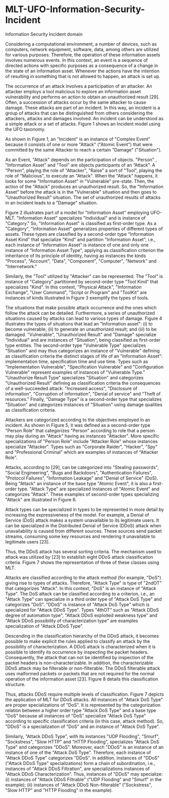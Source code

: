 # MLT-UFO-Information-Security-Incident
Information Security Incident domain


Considering a computational environment, a number of devices, such as computers, network equipment, software, data, among others are 
utilized for various purposes. Therefore, the operation of these information assets involves numerous events. In this context, an event 
is a sequence of directed actions with specific purposes as a consequence of  a change in the state of an information asset. Whenever 
the actions have the intention of resulting in something that is not allowed to happen, an attack is set up.


The occurrence of an attack involves a participation of an attacker. An attacker employs a tool malicious to explore an information asset vulnerability and performs an action to obtain an unauthorized result [29]. Often, a succession of attacks occur by the same attacker to cause damage. These attacks are part of an incident. In this way, an incident is a group of attacks that can be distinguished from others considering the attackers, attacks and damages involved. An incident can be understood as a simple attack or a set of attacks. Figure 1 shows an Incident model using the UFO taxonomy.
	

As shown in Figure 1, an "Incident" is an instance of "Complex Event" because it consists of one or more "Attack" ("Atomic Event") that
were committed by the same Attacker to reach a certain "Damage" ("Situation").


As an Event,  "Attack" depends on the participation of objects. "Person" , "Information Asset" and "Tool" are objects participants
of an “Attack”. A "Person", playing the role of "Attacker", "Raise" a sort of "Tool", playing the role of "Malicious", to execute an 
"Attack". When the "Attack" happens, it looks for some "Information Asset" in  "Vulnerable" pre-state. Then, the action of the "Attack" 
produces an unauthorized result. So,  the "Information Asset" before the attack is in the "Vulnerable" situation and then goes to 
"Unauthorized Result" situation. The set of unauthorized results of attacks in an incident leads to a "Damage" situation.	


Figure 2 illustrates part of a model for "Information Asset" employing UFO-MLT. "Information Asset" specializes "Individual" and is 
instance of "Category." So, "Information Asset" is classified as first-order type. As a "Category", "Information Asset" generalizes 
properties of different types of assets. These types are classified by a second-order type "Information Asset Kind" that specialize 
"Kind" and partition "Information Asset", i.e., each instance of “Information Asset” is instance of one and only one instance of 
“Information Asset Type", applying as classification criterion the inheritance of its principle of identity, having as instances the 
kinds "Process", "Account", "Data", "Component", "Computer", "Network" and "Internetwork."


Similarly, the "Tool" utilized by "Attacker" can be represented. The "Tool" is instance of "Category" partitioned by second-order 
type "Tool Kind" that specializes "Kind". In this context, "Physical Attack", "Information Exchange", "User Command", "Script or 
Program" and "ToolKit" are instances of kinds illustrated in Figure 3 exemplify the types of tools.


The situations that make possible attack occurrence and the ones which follow the attack can be detailed. Furthermore, a series of 
unauthorized situations caused by attacks can lead to various types of damage. Figure 4 illustrates the types of situations that lead 
an "Information asset": (i) to become vulnerable; (ii) to generate an unauthorized result; and (iii) to be damaged. "Vulnerable", 
"Unauthorized Result" and "Damage" specialize "Individual" and are instances of "Situation", being classified as first-order type 
entities. The second-order type "Vulnerable Type" specializes "Situation" and may thus categorizes an instance of "Vulnerable" 
defining as classification criteria the distinct stages of life of an "Information Asset": implementation time, specification time 
and use time. Types such as "Implementation Vulnerable", "Specification Vulnerable" and "Configuration Vulnerable" represent examples 
of instances of "Vulnerable Type." "Unauthorize Result Type" specializes "Situation" and categorizes "Unauthorized Result" defining as 
classification criteria the consequences of a well-succeeded attack: "Increased access", "Disclosure of information", "Corruption of 
information", "Denial of service" and "Theft of resources." Finally, "Damage Type" is a second-order type that specializes "Situation" 
and categorizes instances of "Situation" using damage qualities as classification criteria.


Attackers are categorized according to the objectives employed in an incident. As shown in Figure 5, it was defined as a second-order 
type "Person Role" that categorizes "Person" according to role that a person may play during an "Attack" having as instances "Attacker".
More specific specializations of "Person Role" include "Attacker Role" whose instances specialize "Attacker". Types such as "Corporate 
Raider", "Hacker", "Spy" and "Professional Criminal" which are examples of instances of "Attacker Role".	


Attacks, according to [29], can be categorized into "Stealing passwords", "Social Engineering", "Bugs and Backdoors", "Authentication 
Failures", "Protocol Failures", "Information Leakage" and "Denial of Service" (DoS). Being "Attack" an instance of the base type 
"Atomic Event", it is also a first-order type. "Attack Type" are specialized instances of "Atomic Event" and  categorizes "Attack". 
These examples of second-order types specializing "Attack" are illustrated in Figure 6.


Attack types can be specialized in types to be represented in more detail by increasing the expressiveness of the model. For example, 
a Denial of Service (DoS) attack makes a system unavailable to its legitimate users. It can be specialized in the Distributed Denial of 
Service (DDoS) attack when unavailability is caused from different sources. These sources send packet streams, consuming some key 
resources and rendering it unavailable to legitimate users [23].


Thus, the DDoS attack has several sorting criteria. The mechanism used to attack was utilized by [23] to establish eight DDoS attack 
classification criteria. Figure 7 shows the representation of three of these classes using MLT.


Attacks are classified according to the attack method (for example, "DoS") giving rise to types of attacks. Therefore, "Attack Type" 
is type of "2ndOT" that categorizes "Attack". In this context, "DoS" is an instance of "Attack Type". The DoS attack can be classified 
according to a criterion, i.e., an "Attack Type" can specialize in a third order type of "Attack DoS Type" and categorizes "DoS". 
"DDoS" is instance of "Attack DoS Type" which is specialized for "Attack DDoS Type". Types "4thOT" such as "Attack DDoS degree of 
automation type", "Attack DDoS exploited weakness type" and "Attack DDoS  possibility of characterization type" are examples 
specialization of "Attack DDoS Type".


Descending in the classification hierarchy of the DDoS attack, it becomes possible to make explicit the rules applied to classify 
an attack by the possibility of characterization. A DDoS attack is characterized when it is possible to identify its occurrence by 
inspecting the packet headers. Consequently, the attack that can not be identified by inspection of the packet headers is 
non-characterizable. In addition, the characterizable DDoS attack may be filterable or non-filterable. The DDoS filterable attack uses 
malformed packets or packets that are not required for the normal operation of the information asset [23]. Figure 8 details this 
classification structure.


Thus, attacks DDoS require multiple levels of classification. Figure 7 depicts the application of MLT for DDoS attacks. All 
instances of "Attack DoS Type" are proper specializations of "DoS". It is represented by the categorization relation between a higher 
order type "Attack DoS Type" and a base type "DoS" because all instances of "DoS" specialize "Attack DoS Type" according to specific 
classification criteria (in this case, attack method). So, "DDoS" is a specialization of "DoS" and an instance of "Attack DoS Type".


Similarly, "Attack DDoS Type", with its instances "UDP Flooding", "Smurf", "Sockstress", "Slow HTTP" and "HTTP Flooding", specializes 
"Attack DoS Type" and categorizes "DDoS". Moreover, each "DDoS" is an instance of an instance of one of the "Attack DoS Type". 
Therefore, each instance of "Attack DDoS Type" categorizes "DDoS". In addition, instances of "DDoS" ("Attack DDoS Type" specializations)
form a chain of subordination, i.e., instances of "Attack DDoS Filtration", are specializations instances of "Attack DDoS 
Characterization". Thus, instances of "DDoS" may specialize: (i) instances of "Attack DDoS Filtrable" ("UDP Flooding" and "Smurf" 
in the example); (ii) instances of "Attack DDoS Non-filterable" ("Sockstress", "Slow HTTP" and "HTTP Flooding" in the example).
